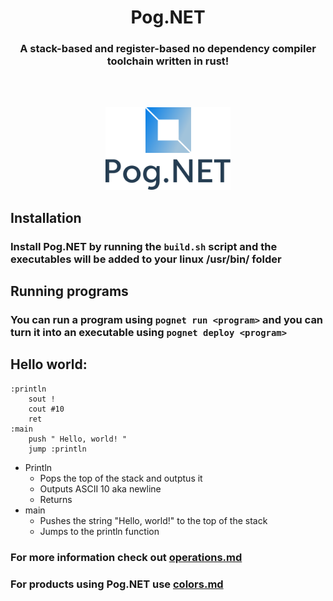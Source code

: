 <h1 align=center> Pog.NET
</h1>
<h3 align=center><b> A stack-based and register-based no dependency compiler toolchain written in rust!
</h3>
<br><br><p align="center">
 <img src="logo/vector/default-monochrome.svg" alt="drawing" width="200">
</p>
</b>

## Installation
### Install Pog.NET by running the `build.sh` script and the executables will be added to your linux /usr/bin/ folder
## Running programs
### You can run a program using `pognet run <program>` and you can turn it into an executable using `pognet deploy <program>`
## Hello world:

```
:println
    sout !
    cout #10
    ret
:main
    push " Hello, world! "
    jump :println
```
* Println
    * Pops the top of the stack and outptus it
    * Outputs ASCII 10 aka newline
    * Returns
* main
    * Pushes the string "Hello, world!" to the top of the stack
    * Jumps to the println function
### For more information check out [operations.md](./operations.md)
### For products using Pog.NET use [colors.md](./colors.md)